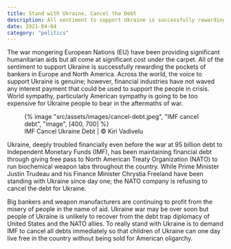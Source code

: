 ```yaml
---
title: Stand with Ukraine, Cancel the Debt
description: All sentiment to support Ukraine is successfully rewarding pockets of bankers in Europe and North America
date: 2021-04-04
category: "politics"
---
```


The war mongering European Nations (EU) have been providing significant humanitarian aids but all come at significant cost under the carpet. All of the sentiment to support Ukraine is successfully rewarding the pockets of bankers in Europe and North America. Across the world, the voice to support Ukraine is genuine; however, financial industries have not waved any interest payment that could be used to support the people in crisis. World sympathy, particularly American sympathy is going to be too expensive for Ukraine people to bear in the aftermaths of war.

<!-- excerpt -->

<figure>
{% image "src/assets/images/cancel-debt.jpeg", "IMF cancel debt", "image", [400, 700] %}
<figcaption>IMF Cancel Ukraine Debt | © Kiri Vadivelu</figcaption>
</figure>

Ukraine, deeply troubled financially even before the war at 95 billion debt to Independent Monetary Funds (IMF), has been maintaining financial debt through giving free pass to North American Treaty Organization (NATO) to run biochemical weapon labs throughout the country. While Prime Minister Justin Trudeau and his Finance Minister Chrystia Freeland have been standing with Ukraine since day one; the NATO company is refusing to cancel the debt for Ukraine.

Big bankers and weapon manufacturers are continuing to profit from the misery of people in the name of aid. Ukraine war may be over soon but people of Ukraine is unlikely to recover from the debt trap diplomacy of United States and the NATO allies. To really stand with Ukraine is to demand IMF to cancel all debts immediately so that children of Ukraine can one day live free in the country without being sold for American oligarchy.
